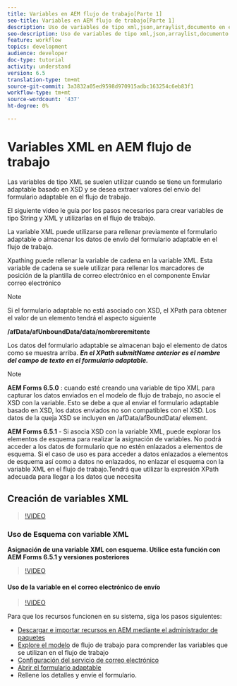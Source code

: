 ```yaml
---
title: Variables en AEM flujo de trabajo[Parte 1]
seo-title: Variables en AEM flujo de trabajo[Parte 1]
description: Uso de variables de tipo xml,json,arraylist,documento en el flujo de trabajo de aem
seo-description: Uso de variables de tipo xml,json,arraylist,documento en el flujo de trabajo de aem
feature: workflow
topics: development
audience: developer
doc-type: tutorial
activity: understand
version: 6.5
translation-type: tm+mt
source-git-commit: 3a3832a05ed9598d970915adbc163254c6eb83f1
workflow-type: tm+mt
source-wordcount: '437'
ht-degree: 0%

---
```



# Variables XML en AEM flujo de trabajo

Las variables de tipo XML se suelen utilizar cuando se tiene un formulario adaptable basado en XSD y se desea extraer valores del envío del formulario adaptable en el flujo de trabajo.

El siguiente vídeo le guía por los pasos necesarios para crear variables de tipo String y XML y utilizarlas en el flujo de trabajo.

La variable XML puede utilizarse para rellenar previamente el formulario adaptable o almacenar los datos de envío del formulario adaptable en el flujo de trabajo.

Xpathing puede rellenar la variable de cadena en la variable XML. Esta variable de cadena se suele utilizar para rellenar los marcadores de posición de la plantilla de correo electrónico en el componente Enviar correo electrónico

>[!NOTE]
>
>Si el formulario adaptable no está asociado con XSD, el XPath para obtener el valor de un elemento tendrá el aspecto siguiente
>
>**/afData/afUnboundData/data/nombreremitente**

Los datos del formulario adaptable se almacenan bajo el elemento de datos como se muestra arriba. **_En el XPath submitName anterior es el nombre del campo de texto en el formulario adaptable._**

>[!NOTE]
>
>**AEM Forms 6.5.0** : cuando esté creando una variable de tipo XML para capturar los datos enviados en el modelo de flujo de trabajo, no asocie el XSD con la variable. Esto se debe a que al enviar el formulario adaptable basado en XSD, los datos enviados no son compatibles con el XSD. Los datos de la queja XSD se incluyen en /afData/afBoundData/ element.
>
>**AEM Forms 6.5.1** - Si asocia XSD con la variable XML, puede explorar los elementos de esquema para realizar la asignación de variables. No podrá acceder a los datos de formulario que no estén enlazados a elementos de esquema. Si el caso de uso es para acceder a datos enlazados a elementos de esquema así como a datos no enlazados, no enlazar el esquema con la variable XML en el flujo de trabajo.Tendrá que utilizar la expresión XPath adecuada para llegar a los datos que necesita

## Creación de variables XML

>[!VIDEO](https://video.tv.adobe.com/v/26440?quality=12?autoplay=1)

### Uso de Esquema con variable XML

**Asignación de una variable XML con esquema. Utilice esta función con AEM Forms 6.5.1 y versiones posteriores**

>[!VIDEO](https://video.tv.adobe.com/v/28098?quality=9&learn=on)

#### Uso de la variable en el correo electrónico de envío

>[!VIDEO](https://video.tv.adobe.com/v/26441?quality=12&learn=on)

Para que los recursos funcionen en su sistema, siga los pasos siguientes:

* [Descargar e importar recursos en AEM mediante el administrador de paquetes](assets/xmlandstringvariable.zip)
* [Explore el modelo](http://localhost:4502/editor.html/conf/global/settings/workflow/models/vacationrequest.html) de flujo de trabajo para comprender las variables que se utilizan en el flujo de trabajo
* [Configuración del servicio de correo electrónico](https://helpx.adobe.com/experience-manager/6-5/sites/administering/using/notification.html#ConfiguringtheMailService)
* [Abrir el formulario adaptable](http://localhost:4502/content/dam/formsanddocuments/applicationfortimeoff/jcr:content?wcmmode=disabled)
* Rellene los detalles y envíe el formulario.

